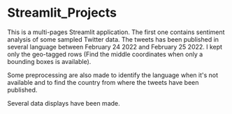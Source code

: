# Streamlit_Projects
This is a multi-pages Streamlit application. The first one contains sentiment analysis of some sampled Twitter data. The tweets has been published in several language between February 24 2022 and February 25 2022. I kept only the geo-tagged rows (Find the middle coordinates when only a bounding boxes is available).

Some preprocessing are also made to identify the language when it's not available and to find the country from where the tweets have been published.

Several data displays have been made.
